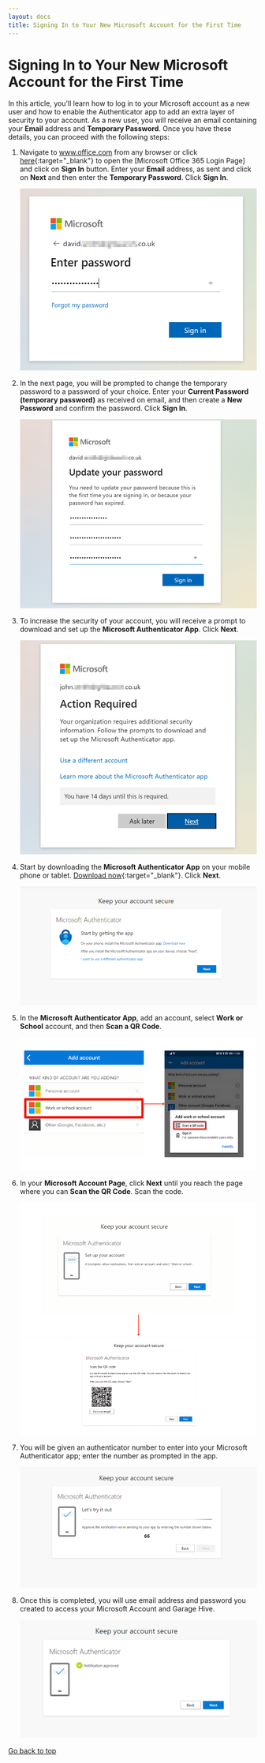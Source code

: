 ```yaml
---
layout: docs
title: Signing In to Your New Microsoft Account for the First Time
---
```


<a name="top"></a>

# Signing In to Your New Microsoft Account for the First Time
In this article, you'll learn how to log in to your Microsoft account as a new user and how to enable the Authenticator app to add an extra layer of security to your account. As a new user, you will receive an email containing your **Email** address and **Temporary Password**. Once you have these details, you can proceed with the following steps:
1. Navigate to www.office.com from any browser or click [here](https://www.office.com/){:target="_blank"} to open the [Microsoft Office 365 Login Page] and click on **Sign In** button. Enter your **Email** address, as sent and click on **Next** and then enter the **Temporary Password**. Click **Sign In**.

   ![](media/garagehive-microsoft-account-sign-in1.png)

2. In the next page, you will be prompted to change the temporary password to a password of your choice. Enter your **Current Password (temporary password)** as received on email, and then create a **New Password** and confirm the password. Click **Sign In**.

   ![](media/garagehive-microsoft-account-sign-in2.png)

3. To increase the security of your account, you will receive a prompt to download and set up the **Microsoft Authenticator App**. Click **Next**.

   ![](media/garagehive-garagehive-microsoft-account-sign-in3.png)

4. Start by downloading the **Microsoft Authenticator App** on your mobile phone or tablet. [Download now](https://www.microsoft.com/en-us/security/mobile-authenticator-app){:target="_blank"}. Click **Next**.

   ![](media/garagehive-microsoft-account-sign-in4.png)

5. In the **Microsoft Authenticator App**, add an account, select **Work or School** account, and then **Scan a QR Code**.

   ![](media/garagehive-microsoft-account-sign-in5.png)

6. In your **Microsoft Account Page**, click **Next** until you reach the page where you can **Scan the QR Code**. Scan the code.

   ![](media/garagehive-microsoft-account-sign-in6.png)
   ![](media/garagehive-microsoft-account-sign-in7.png)

7. You will be given an authenticator number to enter into your Microsoft Authenticator app; enter the number as prompted in the app.

   ![](media/garagehive-microsoft-account-sign-in8.png)

8. Once this is completed, you will use email address and password you created to access your Microsoft Account and Garage Hive.

   ![](media/garagehive-microsoft-account-sign-in9.png)


[Go back to top](#top)
